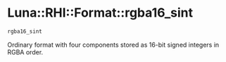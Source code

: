 # Luna::RHI::Format::rgba16_sint

```c++
rgba16_sint
```

Ordinary format with four components stored as 16-bit signed integers in RGBA order. 

